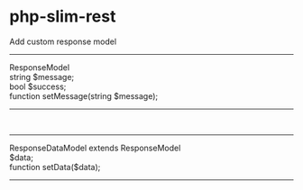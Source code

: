 # php-slim-rest

Add custom response model
<br>
<hr>
ResponseModel
<br>
string $message;
<br>
bool $success;
<br>
function setMessage(string $message);
<br>
<hr>



<br>
<hr>
ResponseDataModel extends ResponseModel
<br>
$data;
<br>
function setData($data);
<br>
<hr>

